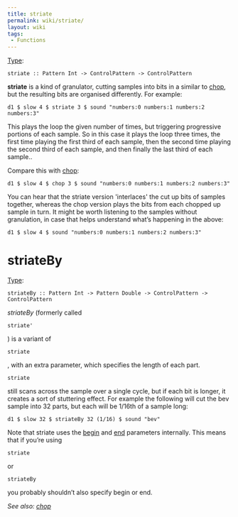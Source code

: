 ```yaml
---
title: striate
permalink: wiki/striate/
layout: wiki
tags:
 - Functions
---
```


[Type](/wiki/Type_signature "wikilink"):

    striate :: Pattern Int -> ControlPattern -> ControlPattern

**striate** is a kind of granulator, cutting samples into bits in a
similar to [chop](chop "wikilink"), but the resulting bits are organised
differently. For example:

    d1 $ slow 4 $ striate 3 $ sound "numbers:0 numbers:1 numbers:2 numbers:3"

This plays the loop the given number of times, but triggering
progressive portions of each sample. So in this case it plays the loop
three times, the first time playing the first third of each sample, then
the second time playing the second third of each sample, and then
finally the last third of each sample..

Compare this with [chop](chop "wikilink"):

    d1 $ slow 4 $ chop 3 $ sound "numbers:0 numbers:1 numbers:2 numbers:3"

You can hear that the striate version 'interlaces' the cut up bits of
samples together, whereas the chop version plays the bits from each
chopped up sample in turn. It might be worth listening to the samples
without granulation, in case that helps understand what’s happening in
the above:

    d1 $ slow 4 $ sound "numbers:0 numbers:1 numbers:2 numbers:3"

# striateBy

[Type](/wiki/Type_signature "wikilink"):

    striateBy :: Pattern Int -> Pattern Double -> ControlPattern -> ControlPattern

*striateBy* (formerly called

    striate'

) is a variant of

    striate

, with an extra parameter, which specifies the length of each part.

    striate

still scans across the sample over a single cycle, but if each bit is
longer, it creates a sort of stuttering effect. For example the
following will cut the bev sample into 32 parts, but each will be 1/16th
of a sample long:

    d1 $ slow 32 $ striateBy 32 (1/16) $ sound "bev"

Note that striate uses the [begin](begin "wikilink") and
[end](end "wikilink") parameters internally. This means that if you’re
using

    striate

or

    striateBy

you probably shouldn’t also specify begin or end.

*See also: [chop](chop "wikilink")*

